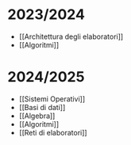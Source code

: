 # 2023/2024
- [[Architettura degli elaboratori]]
- [[Algoritmi]]

# 2024/2025
- [[Sistemi Operativi]]
- [[Basi di dati]]
- [[Algebra]]
- [[Algoritmi]]
- [[Reti di elaboratori]]